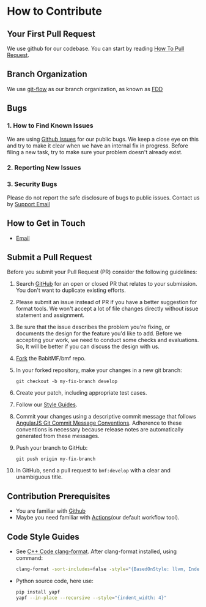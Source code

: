 # How to Contribute

## Your First Pull Request
We use github for our codebase. You can start by reading [How To Pull Request](https://docs.github.com/en/github/collaborating-with-issues-and-pull-requests/about-pull-requests).

## Branch Organization
We use [git-flow](https://nvie.com/posts/a-successful-git-branching-model/) as our branch organization, as known as [FDD](https://en.wikipedia.org/wiki/Feature-driven_development)

## Bugs
### 1. How to Find Known Issues
We are using [Github Issues](https://github.com/BabitMF/bmf/issues) for our public bugs. We keep a close eye on this and try to make it clear when we have an internal fix in progress. Before filing a new task, try to make sure your problem doesn't already exist.

### 2. Reporting New Issues

### 3. Security Bugs
Please do not report the safe disclosure of bugs to public issues. Contact us by [Support Email](mailto:conduct@BabitMF.io)

## How to Get in Touch
- [Email](mailto:conduct@BabitMF.io)

## Submit a Pull Request
Before you submit your Pull Request (PR) consider the following guidelines:
1. Search [GitHub](https://github.com/BabitMF/bmf/pulls) for an open or closed PR that relates to your submission. You don't want to duplicate existing efforts.
2. Please submit an issue instead of PR if you have a better suggestion for format tools. We won't accept a lot of file changes directly without issue statement and assignment.
3. Be sure that the issue describes the problem you're fixing, or documents the design for the feature you'd like to add. Before we accepting your work, we need to conduct some checks and evaluations. So, It will be better if you can discuss the design with us.
4. [Fork](https://docs.github.com/en/github/getting-started-with-github/fork-a-repo) the BabitMF/bmf repo.
5. In your forked repository, make your changes in a new git branch:
    ```
    git checkout -b my-fix-branch develop
    ```
6. Create your patch, including appropriate test cases.

7. Follow our [Style Guides](#code-style-guides).

8. Commit your changes using a descriptive commit message that follows [AngularJS Git Commit Message Conventions](https://docs.google.com/document/d/1QrDFcIiPjSLDn3EL15IJygNPiHORgU1_OOAqWjiDU5Y/edit).
   Adherence to these conventions is necessary because release notes are automatically generated from these messages.

9. Push your branch to GitHub:
    ```
    git push origin my-fix-branch
    ```
10. In GitHub, send a pull request to `bmf:develop` with a clear and unambiguous title.

## Contribution Prerequisites
- You are familiar with [Github](https://github.com)
- Maybe you need familiar with [Actions](https://github.com/features/actions)(our default workflow tool).

## Code Style Guides

- See [C++ Code clang-format](https://marketplace.visualstudio.com/items?itemName=xaver.clang-format).
After clang-format installed, using command:
    ```bash
    clang-format -sort-includes=false -style="{BasedOnStyle: llvm, IndentWidth: 4}" -i <your file>
    ```
- Python source code, here use:
    ```bash
    pip install yapf
    yapf --in-place --recursive --style="{indent_width: 4}"
    ```
